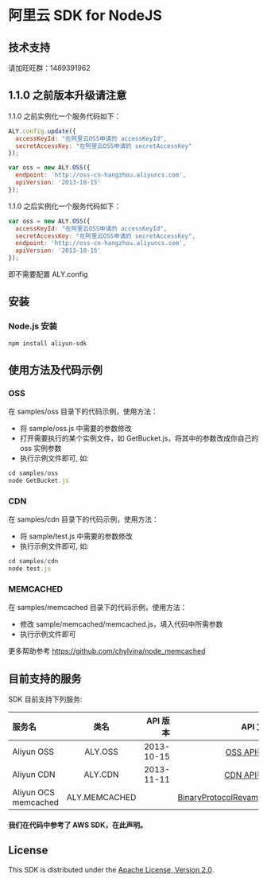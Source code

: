 # 阿里云 SDK for NodeJS

## 技术支持
请加旺旺群：1489391962

## 1.1.0 之前版本升级请注意

1.1.0 之前实例化一个服务代码如下：

```javascript
ALY.config.update({
  accessKeyId: "在阿里云OSS申请的 accessKeyId",
  secretAccessKey: "在阿里云OSS申请的 secretAccessKey"
});

var oss = new ALY.OSS({
  endpoint: 'http://oss-cn-hangzhou.aliyuncs.com',
  apiVersion: '2013-10-15'
});
```
1.1.0 之后实例化一个服务代码如下：

```javascript
var oss = new ALY.OSS({
  accessKeyId: "在阿里云OSS申请的 accessKeyId",
  secretAccessKey: "在阿里云OSS申请的 secretAccessKey",
  endpoint: 'http://oss-cn-hangzhou.aliyuncs.com',
  apiVersion: '2013-10-15'
});
```

即不需要配置 ALY.config


## 安装

### Node.js 安装

```sh
npm install aliyun-sdk
```

## 使用方法及代码示例

### OSS
在 samples/oss 目录下的代码示例，使用方法：
 - 将 sample/oss.js 中需要的参数修改
 - 打开需要执行的某个实例文件，如 GetBucket.js，将其中的参数改成你自己的 oss 实例参数
 - 执行示例文件即可, 如:

 ```javascript
 cd samples/oss
 node GetBucket.js
 ```

### CDN
在 samples/cdn 目录下的代码示例，使用方法：
 - 将 sample/test.js 中需要的参数修改
 - 执行示例文件即可, 如:

 ```javascript
 cd samples/cdn
 node test.js
 ```

### MEMCACHED
在 samples/memcached 目录下的代码示例，使用方法：
 - 修改 sample/memcached/memcached.js，填入代码中所需参数
 - 执行示例文件即可

更多帮助参考 https://github.com/chylvina/node_memcached

## 目前支持的服务

SDK 目前支持下列服务:

| 服务名  | 类名  | API 版本 | API 文档
| :------------ |:---------------:| -----:| -----:|
| Aliyun OSS      | ALY.OSS | 2013-10-15 | [OSS API手册](http://imgs-storage.cdn.aliyuncs.com/help/oss/oss%20api%2020140828.pdf) |
| Aliyun CDN      | ALY.CDN | 2013-11-11 | [CDN API手册](http://imgs-storage.cdn.aliyuncs.com/help/cdn/cdn%20open%20api%20v1.6.pdf) |
| Aliyun OCS memcached      | ALY.MEMCACHED        | | [BinaryProtocolRevamped](https://code.google.com/p/memcached/wiki/BinaryProtocolRevamped) |

#### 我们在代码中参考了 AWS SDK，在此声明。

## License

This SDK is distributed under the
[Apache License, Version 2.0](http://www.apache.org/licenses/LICENSE-2.0).
